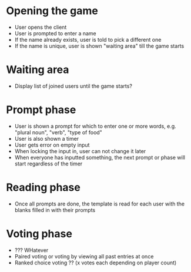 # Opening the game
- User opens the client
- User is prompted to enter a name
- If the name already exists, user is told to pick a different one
- If the name is unique, user is shown "waiting area" till the game starts

# Waiting area
- Display list of joined users until the game starts?

# Prompt phase
- User is shown a prompt for which to enter one or more words, e.g. "plural noun", "verb", "type of food"
- User is also shown a timer
- User gets error on empty input
- When locking the input in, user can not change it later
- When everyone has inputted something, the next prompt or phase will start regardless of the timer

# Reading phase
- Once all prompts are done, the template is read for each user with the blanks filled in with their prompts

# Voting phase
- ??? WHatever
- Paired voting or voting by viewing all past entries at once
- Ranked choice voting ?? (x votes each depending on player count)
